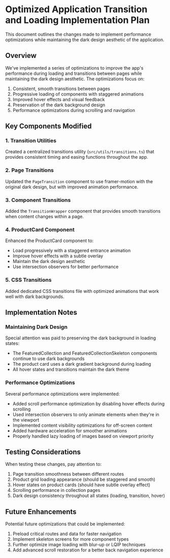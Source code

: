 # Optimized Application Transition and Loading Implementation Plan

This document outlines the changes made to implement performance optimizations while maintaining the dark design aesthetic of the application.

## Overview

We've implemented a series of optimizations to improve the app's performance during loading and transitions between pages while maintaining the dark design aesthetic. The optimizations focus on:

1. Consistent, smooth transitions between pages
2. Progressive loading of components with staggered animations
3. Improved hover effects and visual feedback
4. Preservation of the dark background design
5. Performance optimizations during scrolling and navigation

## Key Components Modified

### 1. Transition Utilities

Created a centralized transitions utility (`src/utils/transitions.ts`) that provides consistent timing and easing functions throughout the app.

### 2. Page Transitions

Updated the `PageTransition` component to use framer-motion with the original dark design, but with improved animation performance.

### 3. Component Transitions

Added the `TransitionWrapper` component that provides smooth transitions when content changes within a page.

### 4. ProductCard Component

Enhanced the ProductCard component to:
- Load progressively with a staggered entrance animation
- Improve hover effects with a subtle overlay
- Maintain the dark design aesthetic
- Use intersection observers for better performance

### 5. CSS Transitions

Added dedicated CSS transitions file with optimized animations that work well with dark backgrounds.

## Implementation Notes

### Maintaining Dark Design

Special attention was paid to preserving the dark background in loading states:

- The FeaturedCollection and FeaturedCollectionSkeleton components continue to use dark backgrounds
- The product card uses a dark gradient background during loading
- All hover states and transitions maintain the dark theme

### Performance Optimizations

Several performance optimizations were implemented:

- Added scroll performance optimization by disabling hover effects during scrolling
- Used intersection observers to only animate elements when they're in the viewport
- Implemented content visibility optimizations for off-screen content
- Added hardware acceleration for smoother animations
- Properly handled lazy loading of images based on viewport priority

## Testing Considerations

When testing these changes, pay attention to:

1. Page transition smoothness between different routes
2. Product grid loading appearance (should be staggered and smooth)
3. Hover states on product cards (should have subtle overlay effect)
4. Scrolling performance in collection pages
5. Dark design consistency throughout all states (loading, transition, hover)

## Future Enhancements

Potential future optimizations that could be implemented:

1. Preload critical routes and data for faster navigation
2. Implement skeleton screens for more component types
3. Further optimize image loading with blur-up or LQIP techniques
4. Add advanced scroll restoration for a better back navigation experience 